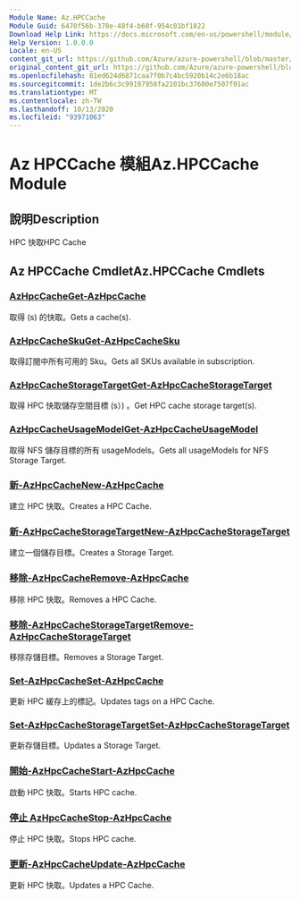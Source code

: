 ```yaml
---
Module Name: Az.HPCCache
Module Guid: 6470f56b-378e-48f4-b60f-954c01bf1822
Download Help Link: https://docs.microsoft.com/en-us/powershell/module/az.hpccache
Help Version: 1.0.0.0
Locale: en-US
content_git_url: https://github.com/Azure/azure-powershell/blob/master/src/HPCCache/HPCCache/help/Az.HPCCache.md
original_content_git_url: https://github.com/Azure/azure-powershell/blob/master/src/HPCCache/HPCCache/help/Az.HPCCache.md
ms.openlocfilehash: 81ed624d6871caa7f0b7c4bc5920b14c2e6b18ac
ms.sourcegitcommit: 1de2b6c3c99197958fa2101bc37680e7507f91ac
ms.translationtype: MT
ms.contentlocale: zh-TW
ms.lasthandoff: 10/13/2020
ms.locfileid: "93971063"
---
```

# <span data-ttu-id="98764-101">Az HPCCache 模組</span><span class="sxs-lookup"><span data-stu-id="98764-101">Az.HPCCache Module</span></span>
## <span data-ttu-id="98764-102">說明</span><span class="sxs-lookup"><span data-stu-id="98764-102">Description</span></span>
<span data-ttu-id="98764-103">HPC 快取</span><span class="sxs-lookup"><span data-stu-id="98764-103">HPC Cache</span></span>

## <span data-ttu-id="98764-104">Az HPCCache Cmdlet</span><span class="sxs-lookup"><span data-stu-id="98764-104">Az.HPCCache Cmdlets</span></span>
### [<span data-ttu-id="98764-105">AzHpcCache</span><span class="sxs-lookup"><span data-stu-id="98764-105">Get-AzHpcCache</span></span>](Get-AzHpcCache.md)
<span data-ttu-id="98764-106">取得 (s) 的快取。</span><span class="sxs-lookup"><span data-stu-id="98764-106">Gets a cache(s).</span></span>

### [<span data-ttu-id="98764-107">AzHpcCacheSku</span><span class="sxs-lookup"><span data-stu-id="98764-107">Get-AzHpcCacheSku</span></span>](Get-AzHpcCacheSku.md)
<span data-ttu-id="98764-108">取得訂閱中所有可用的 Sku。</span><span class="sxs-lookup"><span data-stu-id="98764-108">Gets all SKUs available in subscription.</span></span>

### [<span data-ttu-id="98764-109">AzHpcCacheStorageTarget</span><span class="sxs-lookup"><span data-stu-id="98764-109">Get-AzHpcCacheStorageTarget</span></span>](Get-AzHpcCacheStorageTarget.md)
<span data-ttu-id="98764-110">取得 HPC 快取儲存空間目標 (s）) 。</span><span class="sxs-lookup"><span data-stu-id="98764-110">Get HPC cache storage target(s).</span></span>

### [<span data-ttu-id="98764-111">AzHpcCacheUsageModel</span><span class="sxs-lookup"><span data-stu-id="98764-111">Get-AzHpcCacheUsageModel</span></span>](Get-AzHpcCacheUsageModel.md)
<span data-ttu-id="98764-112">取得 NFS 儲存目標的所有 usageModels。</span><span class="sxs-lookup"><span data-stu-id="98764-112">Gets all usageModels for NFS Storage Target.</span></span>

### [<span data-ttu-id="98764-113">新-AzHpcCache</span><span class="sxs-lookup"><span data-stu-id="98764-113">New-AzHpcCache</span></span>](New-AzHpcCache.md)
<span data-ttu-id="98764-114">建立 HPC 快取。</span><span class="sxs-lookup"><span data-stu-id="98764-114">Creates a HPC Cache.</span></span>

### [<span data-ttu-id="98764-115">新-AzHpcCacheStorageTarget</span><span class="sxs-lookup"><span data-stu-id="98764-115">New-AzHpcCacheStorageTarget</span></span>](New-AzHpcCacheStorageTarget.md)
<span data-ttu-id="98764-116">建立一個儲存目標。</span><span class="sxs-lookup"><span data-stu-id="98764-116">Creates a Storage Target.</span></span>

### [<span data-ttu-id="98764-117">移除-AzHpcCache</span><span class="sxs-lookup"><span data-stu-id="98764-117">Remove-AzHpcCache</span></span>](Remove-AzHpcCache.md)
<span data-ttu-id="98764-118">移除 HPC 快取。</span><span class="sxs-lookup"><span data-stu-id="98764-118">Removes a HPC Cache.</span></span>

### [<span data-ttu-id="98764-119">移除-AzHpcCacheStorageTarget</span><span class="sxs-lookup"><span data-stu-id="98764-119">Remove-AzHpcCacheStorageTarget</span></span>](Remove-AzHpcCacheStorageTarget.md)
<span data-ttu-id="98764-120">移除存儲目標。</span><span class="sxs-lookup"><span data-stu-id="98764-120">Removes a Storage Target.</span></span>

### [<span data-ttu-id="98764-121">Set-AzHpcCache</span><span class="sxs-lookup"><span data-stu-id="98764-121">Set-AzHpcCache</span></span>](Set-AzHpcCache.md)
<span data-ttu-id="98764-122">更新 HPC 緩存上的標記。</span><span class="sxs-lookup"><span data-stu-id="98764-122">Updates tags on a HPC Cache.</span></span>

### [<span data-ttu-id="98764-123">Set-AzHpcCacheStorageTarget</span><span class="sxs-lookup"><span data-stu-id="98764-123">Set-AzHpcCacheStorageTarget</span></span>](Set-AzHpcCacheStorageTarget.md)
<span data-ttu-id="98764-124">更新存儲目標。</span><span class="sxs-lookup"><span data-stu-id="98764-124">Updates a Storage Target.</span></span>

### [<span data-ttu-id="98764-125">開始-AzHpcCache</span><span class="sxs-lookup"><span data-stu-id="98764-125">Start-AzHpcCache</span></span>](Start-AzHpcCache.md)
<span data-ttu-id="98764-126">啟動 HPC 快取。</span><span class="sxs-lookup"><span data-stu-id="98764-126">Starts HPC cache.</span></span>

### [<span data-ttu-id="98764-127">停止 AzHpcCache</span><span class="sxs-lookup"><span data-stu-id="98764-127">Stop-AzHpcCache</span></span>](Stop-AzHpcCache.md)
<span data-ttu-id="98764-128">停止 HPC 快取。</span><span class="sxs-lookup"><span data-stu-id="98764-128">Stops HPC cache.</span></span>

### [<span data-ttu-id="98764-129">更新-AzHpcCache</span><span class="sxs-lookup"><span data-stu-id="98764-129">Update-AzHpcCache</span></span>](Update-AzHpcCache.md)
<span data-ttu-id="98764-130">更新 HPC 快取。</span><span class="sxs-lookup"><span data-stu-id="98764-130">Updates a HPC Cache.</span></span>

